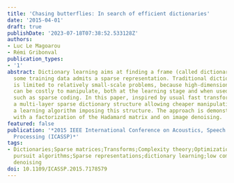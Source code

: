 ```yaml
---
title: 'Chasing butterflies: In search of efficient dictionaries'
date: '2015-04-01'
draft: true
publishDate: '2023-07-18T07:38:52.533128Z'
authors:
- Luc Le Magoarou
- Rémi Gribonval
publication_types:
- '1'
abstract: Dictionary learning aims at finding a frame (called dictionary) in which
  some training data admits a sparse representation. Traditional dictionary learning
  is limited to relatively small-scale problems, because high-dimensional dense dictionaries
  can be costly to manipulate, both at the learning stage and when used for tasks
  such as sparse coding. In this paper, inspired by usual fast transforms, we consider
  a multi-layer sparse dictionary structure allowing cheaper manipulation, and propose
  a learning algorithm imposing this structure. The approach is demonstrated experimentally
  with a factorization of the Hadamard matrix and on image denoising.
featured: false
publication: '*2015 IEEE International Conference on Acoustics, Speech and Signal
  Processing (ICASSP)*'
tags:
- Dictionaries;Sparse matrices;Transforms;Complexity theory;Optimization;Silicon;Matching
  pursuit algorithms;Sparse representations;dictionary learning;low complexity;image
  denoising
doi: 10.1109/ICASSP.2015.7178579
---
```


